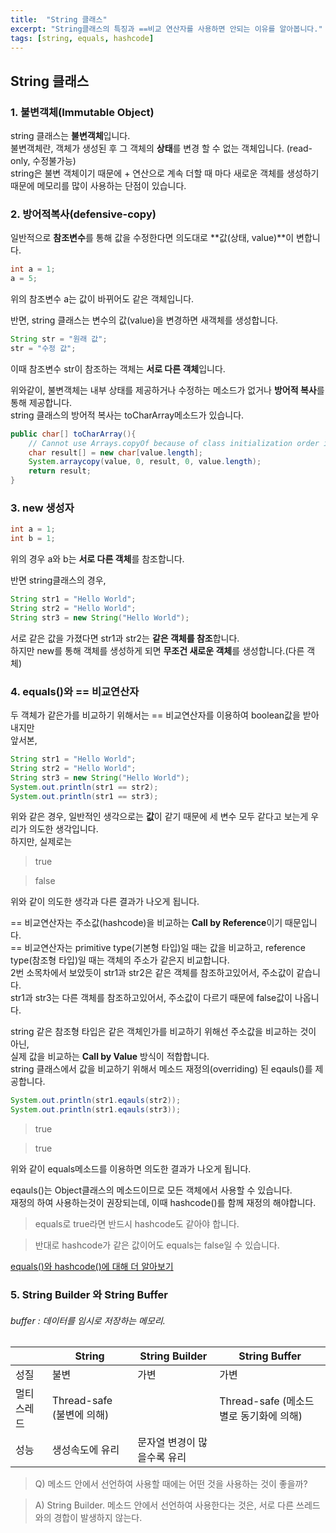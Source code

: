 ```yaml
---
title:  "String 클래스"
excerpt: "String클래스의 특징과 ==비교 연산자를 사용하면 안되는 이유를 알아봅니다."
tags: [string, equals, hashcode]
---
```


## String 클래스

### 1. 불변객체(Immutable Object)

string 클래스는 **불변객체**입니다.  
불변객체란, 객체가 생성된 후 그 객체의 **상태**를 변경 할 수 없는 객체입니다. (read-only, 수정불가능)  
string은 불변 객체이기 때문에 + 연산으로 계속 더할 때 마다 새로운 객체를 생성하기 때문에 메모리를 많이 사용하는 단점이 있습니다.  

### 2. 방어적복사(defensive-copy)

일반적으로 **참조변수**를 통해 값을 수정한다면 의도대로 **값(상태, value)**이 변합니다.  

```java
int a = 1;
a = 5;
```

위의 참조변수 a는 값이 바뀌어도 같은 객체입니다.  

반면, string 클래스는 변수의 값(value)을 변경하면 새객체를 생성합니다.  

```java
String str = "원래 값";
str = "수정 값";
```

이때 참조변수 str이 참조하는 객체는 **서로 다른 객체**입니다.  

위와같이, 불변객체는 내부 상태를 제공하거나 수정하는 메소드가 없거나 **방어적 복사**를 통해 제공합니다.  
string 클래스의 방어적 복사는 toCharArray메소드가 있습니다.  

```java
public char[] toCharArray(){
    // Cannot use Arrays.copyOf because of class initialization order issues
    char result[] = new char[value.length];
    System.arraycopy(value, 0, result, 0, value.length);
    return result;
}
```

### 3. new 생성자

```java
int a = 1;
int b = 1;
```

위의 경우 a와 b는 **서로 다른 객체**를 참조합니다.  

반면 string클래스의 경우,  

```java
String str1 = "Hello World";
String str2 = "Hello World";
String str3 = new String("Hello World");
```

서로 같은 값을 가졌다면 str1과 str2는 **같은 객체를 참조**합니다.  
하지만 new를 통해 객체를 생성하게 되면 **무조건 새로운 객체**를 생성합니다.(다른 객체)  

### 4. equals()와 == 비교연산자

두 객체가 같은가를 비교하기 위해서는 == 비교연산자를 이용하여 boolean값을 받아내지만  
앞서본,

```java
String str1 = "Hello World";
String str2 = "Hello World";
String str3 = new String("Hello World");
System.out.println(str1 == str2);
System.out.println(str1 == str3);
```

위와 같은 경우, 일반적인 생각으로는 **값**이 같기 때문에 세 변수 모두 같다고 보는게 우리가 의도한 생각입니다.  
하지만, 실제로는  

> true

> false

위와 같이 의도한 생각과 다른 결과가 나오게 됩니다.  

== 비교연산자는 주소값(hashcode)을 비교하는 **Call by Reference**이기 때문입니다.  
== 비교연산자는 primitive type(기본형 타입)일 때는 값을 비교하고, reference type(참조형 타입)일 때는 객체의 주소가 같은지 비교합니다.  
2번 소목차에서 보았듯이 str1과 str2은 같은 객체를 참조하고있어서, 주소값이 같습니다.  
str1과 str3는 다른 객체를 참조하고있어서, 주소값이 다르기 때문에 false값이 나옵니다.  

string 같은 참조형 타입은 같은 객체인가를 비교하기 위해선 주소값을 비교하는 것이 아닌,  
실제 값을 비교하는 __Call by Value__ 방식이 적합합니다.  
string 클래스에서 값을 비교하기 위해서 메소드 재정의(overriding) 된 eqauls()를 제공합니다.  

```java
System.out.println(str1.eqauls(str2));
System.out.println(str1.eqauls(str3));
```

> true

> true

위와 같이 equals메소드를 이용하면 의도한 결과가 나오게 됩니다.  

eqauls()는 Object클래스의 메소드이므로 모든 객체에서 사용할 수 있습니다.  
재정의 하여 사용하는것이 권장되는데, 이때 hashcode()를 함께 재정의 해야합니다.  

> equals로 true라면 반드시 hashcode도 같아야 합니다.

> 반대로 hashcode가 같은 값이어도 equals는 false일 수 있습니다.

[equals()와 hashcode()에 대해 더 알아보기](https://jeong-pro.tistory.com/172)

### 5. String Builder 와 String Buffer

###### buffer : 데이터를 임시로 저장하는 메모리.

|        | String               | String Builder  | String Buffer               |
| ------ | -------------------- | --------------- | --------------------------- |
| 성질     | 불변                   | 가변              | 가변                          |
| 멀티 스레드 | Thread-safe (불변에 의해) |                 | Thread-safe (메소드별로 동기화에 의해) |
| 성능     | 생성속도에 유리             | 문자열 변경이 많을수록 유리 |                             |

> Q) 메소드 안에서 선언하여 사용할 때에는 어떤 것을 사용하는 것이 좋을까?

> A) String Builder. 메소드 안에서 선언하여 사용한다는 것은, 서로 다른 쓰레드와의 경합이 발생하지 않는다.
